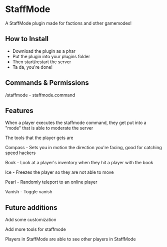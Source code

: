 # StaffMode
A StaffMode plugin made for factions and other gamemodes!

## How to Install
 - Download the plugin as a phar
 - Put the plugin into your plugins folder
 - Then start/restart the server
 - Ta da, you're done!
 
 ## Commands & Permissions
  /staffmode - staffmode.command
 
 ## Features
 When a player executes the staffmode command, they get put into a "mode" that is able to moderate the server
 
 The tools that the player gets are
 
 Compass - Sets you in motion the direction you're facing, good for catching speed hackers
 
 Book - Look at a player's inventory when they hit a player with the book
 
 Ice - Freezes the player so they are not able to move
 
 Pearl - Randomly teleport to an online player
 
 Vanish - Toggle vanish
 
 ## Future additions
 
 Add some customization
 
 Add more tools for staffmode
 
 Players in StaffMode are able to see other players in StaffMode
 
 
 
